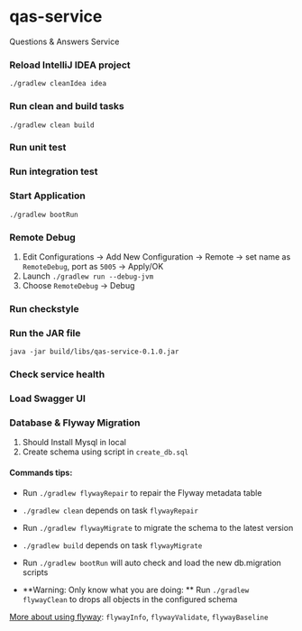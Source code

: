 # qas-service
Questions &amp; Answers Service


### Reload IntelliJ IDEA project
`./gradlew cleanIdea idea`

### Run clean and build tasks
`./gradlew clean build`

### Run unit test


### Run integration test


### Start Application
`./gradlew bootRun`

### Remote Debug
1. Edit Configurations -> Add New Configuration -> Remote -> set name as `RemoteDebug`, port as `5005` -> Apply/OK
2. Launch `./gradlew run --debug-jvm`
3. Choose `RemoteDebug` -> Debug

### Run checkstyle


### Run the JAR file
`java -jar build/libs/qas-service-0.1.0.jar`


### Check service health


### Load Swagger UI


### Database & Flyway Migration
1. Should Install Mysql in local
2. Create schema using script in `create_db.sql`

#### Commands tips:
- Run `./gradlew flywayRepair` to repair the Flyway metadata table
- `./gradlew clean` depends on task `flywayRepair`

- Run `./gradlew flywayMigrate` to migrate the schema to the latest version
- `./gradlew build` depends on task `flywayMigrate`

- Run `./gradlew bootRun` will auto check and load the new db.migration scripts

- **Warning: Only know what you are doing: ** Run `./gradlew flywayClean` to drops all objects in the configured schema

[More about using flyway](https://flywaydb.org/documentation/gradle/): `flywayInfo`, `flywayValidate`, `flywayBaseline`



